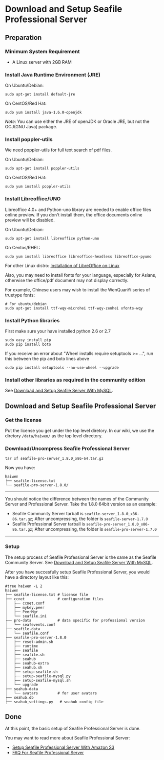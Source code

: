 # Download and Setup Seafile Professional Server
## <a id="wiki-preparation"></a>Preparation ##

### Minimum System Requirement ###

- A Linux server with 2GB RAM

### Install Java Runtime Environment (JRE) ###

On Ubuntu/Debian:
```
sudo apt-get install default-jre
```

On CentOS/Red Hat:
```
sudo yum install java-1.6.0-openjdk
```

*Note*: You can use either the JRE of openJDK or Oracle JRE, but not the GCJ(GNU Java) package.

### Install poppler-utils ###

We need poppler-utils for full text search of pdf files.

On Ubuntu/Debian:
```
sudo apt-get install poppler-utils
```

On CentOS/Red Hat:
```
sudo yum install poppler-utils
```


### Install Libreoffice/UNO ###

Libreoffice 4.0+ and Python-uno library are needed to enable office files online preview. If you don't install them, the office documents online preview will be disabled.

On Ubuntu/Debian:
```
sudo apt-get install libreoffice python-uno
```

On Centos/RHEL:
```
sudo yum install libreoffice libreoffice-headless libreoffice-pyuno
```

For other Linux distro: [Installation of LibreOffice on Linux](http://www.libreoffice.org/get-help/installation/linux/)

Also, you may need to install fonts for your language, especially for Asians, otherwise the  office/pdf document may not display correctly. 

For example, Chinese users may wish to install the WenQuanYi series of truetype fonts:

```
# For ubuntu/debian
sudo apt-get install ttf-wqy-microhei ttf-wqy-zenhei xfonts-wqy
```


### Install Python libraries ###

First make sure your have installed python 2.6 or 2.7
```
sudo easy_install pip
sudo pip install boto
```

If you receive an error about "Wheel installs require setuptools >= ...", run this between the pip and boto lines above
```
sudo pip install setuptools --no-use-wheel --upgrade
```

### Install other libraries as required in the community edition

See [Download and Setup Seafile Server With MySQL](../deploy/using_mysql.md).

## <a id="wiki-download-and-setup"></a>Download and Setup Seafile Professional Server ##

### Get the license ###

Put the license you get under the top level diretory. In our wiki, we use the diretory `/data/haiwen/` as the top level directory.


### <a id="wiki-download-and-uncompress"></a>Download/Uncompress Seafile Professional Server ###


```
tar xf seafile-pro-server_1.8.0_x86-64.tar.gz
```

Now you have:

```
haiwen
├── seafile-license.txt
└── seafile-pro-server-1.8.0/
```


-----------

You should notice the difference between the names of the Community Server and Professional Server. Take the 1.8.0 64bit version as an example:

- Seafile Community Server tarball is `seafile-server_1.8.0_x86-86.tar.gz`; After uncompressing, the folder is `seafile-server-1.7.0`
- Seafile Professional Server tarball is `seafile-pro-server_1.8.0_x86-86.tar.gz`; After uncompressing, the folder is `seafile-pro-server-1.7.0`
    
-----------


### Setup ###

The setup process of Seafile Professional Server is the same as the Seafile Community Server. See [Download and Setup Seafile Server With MySQL](../deploy/using_mysql.md).

After you have succesfully setup Seafile Professional Server, you would have a directory layout like this:

```
#tree haiwen -L 2
haiwen
├── seafile-license.txt # license file
├── ccnet               # configuration files
│   ├── ccnet.conf
│   ├── mykey.peer
│   ├── PeerMgr
│   └── seafile.ini
├── pro-data            # data specific for professional version
│   └── seafevents.conf
├── seafile-data
│   └── seafile.conf
├── seafile-pro-server-1.8.0
│   ├── reset-admin.sh
│   ├── runtime
│   ├── seafile
│   ├── seafile.sh
│   ├── seahub
│   ├── seahub-extra
│   ├── seahub.sh
│   ├── setup-seafile.sh
│   ├── setup-seafile-mysql.py
│   ├── setup-seafile-mysql.sh
│   └── upgrade
├── seahub-data
│   └── avatars         # for user avatars
├── seahub.db
├── seahub_settings.py   # seahub config file
```

## <a id="wiki-done"></a>Done

At this point, the basic setup of Seafile Professional Server is done. 

You may want to read more about Seafile Professional Server:

- [Setup Seafile Professional Server With Amazon S3](setup_with_mazon_S3.md)
- [FAQ For Seafile Professional Server](FAQ_for_seafile_pro_server.md)
